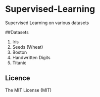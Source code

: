# Supervised-Learning
Supervised Learning on various datasets

##Datasets
1. Iris
2. Seeds (Wheat)
3. Boston
4. Handwritten Digits
5. Titanic

## Licence
The MIT License (MIT)

